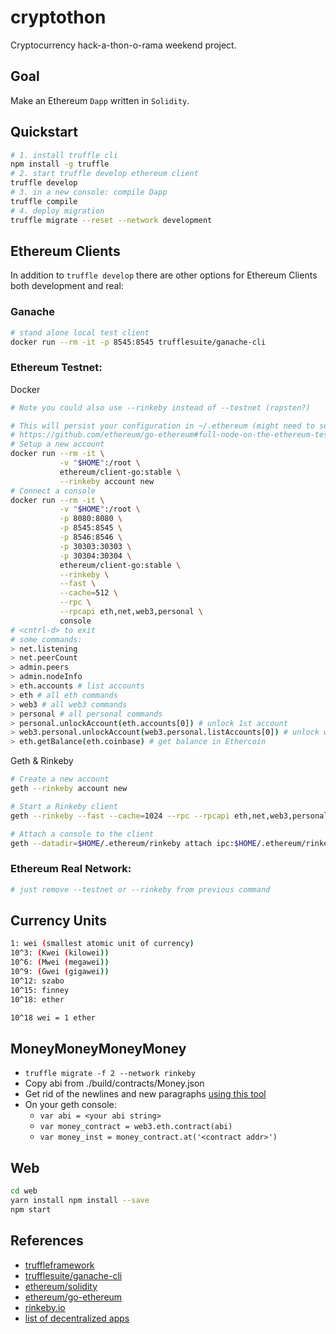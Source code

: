 cryptothon
===
Cryptocurrency hack-a-thon-o-rama weekend project.

## Goal
Make an Ethereum `Dapp` written in `Solidity`.

## Quickstart
```bash
# 1. install truffle cli
npm install -g truffle
# 2. start truffle develop ethereum client
truffle develop
# 3. in a new console: compile Dapp
truffle compile
# 4. deploy migration
truffle migrate --reset --network development
```

## Ethereum Clients
In addition to `truffle develop` there are other options for Ethereum Clients both development and real:

### Ganache
```bash
# stand alone local test client
docker run --rm -it -p 8545:8545 trufflesuite/ganache-cli
```

### Ethereum Testnet:

Docker
```bash
# Note you could also use --rinkeby instead of --testnet (ropsten?)

# This will persist your configuration in ~/.ethereum (might need to set permissions properly)
# https://github.com/ethereum/go-ethereum#full-node-on-the-ethereum-test-network
# Setup a new account
docker run --rm -it \
           -v "$HOME":/root \
           ethereum/client-go:stable \
           --rinkeby account new
# Connect a console
docker run --rm -it \
           -v "$HOME":/root \
           -p 8080:8080 \
           -p 8545:8545 \
           -p 8546:8546 \
           -p 30303:30303 \
           -p 30304:30304 \
           ethereum/client-go:stable \
           --rinkeby \
           --fast \
           --cache=512 \
           --rpc \
           --rpcapi eth,net,web3,personal \
           console
# <cntrl-d> to exit
# some commands:
> net.listening
> net.peerCount
> admin.peers
> admin.nodeInfo
> eth.accounts # list accounts
> eth # all eth commands
> web3 # all web3 commands
> personal # all personal commands
> personal.unlockAccount(eth.accounts[0]) # unlock 1st account
> web3.personal.unlockAccount(web3.personal.listAccounts[0]) # unlock web3 account
> eth.getBalance(eth.coinbase) # get balance in Ethercoin
```

Geth & Rinkeby
```bash
# Create a new account
geth --rinkeby account new

# Start a Rinkeby client
geth --rinkeby --fast --cache=1024 --rpc --rpcapi eth,net,web3,personal

# Attach a console to the client
geth --datadir=$HOME/.ethereum/rinkeby attach ipc:$HOME/.ethereum/rinkeby/geth.ipc console

```

### Ethereum Real Network:
```bash
# just remove --testnet or --rinkeby from previous command


```

## Currency Units
```bash
1: wei (smallest atomic unit of currency)
10^3: (Kwei (kilowei))
10^6: (Mwei (megawei))
10^9: (Gwei (gigawei))
10^12: szabo
10^15: finney
10^18: ether

10^18 wei = 1 ether
```

## MoneyMoneyMoneyMoney
* `truffle migrate -f 2 --network rinkeby`
* Copy abi from ./build/contracts/Money.json
* Get rid of the newlines and new paragraphs [using this tool](https://www.textfixer.com/tools/remove-line-breaks.php)
* On your geth console:
  * `var abi = <your abi string>`
  * `var money_contract = web3.eth.contract(abi)`
  * `var money_inst = money_contract.at('<contract addr>')`

## Web
```bash
cd web
yarn install npm install --save
npm start
```

## References
* [truffleframework](http://truffleframework.com/docs/getting_started/installation)
* [trufflesuite/ganache-cli](https://github.com/trufflesuite/ganache-cli)
* [ethereum/solidity](https://github.com/ethereum/solidity)
* [ethereum/go-ethereum](https://github.com/ethereum/go-ethereum)
* [rinkeby.io](https://www.rinkeby.io/#stats)
* [list of decentralized apps](https://www.stateofthedapps.com/)

